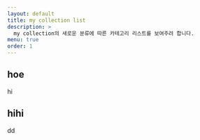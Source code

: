```yaml
---
layout: default
title: my collection list
description: >
  my collection의 새로운 분류에 따른 카테고리 리스트를 보여주려 합니다.
menu: true
order: 1
---
```

## hoe
hi
## hihi
dd